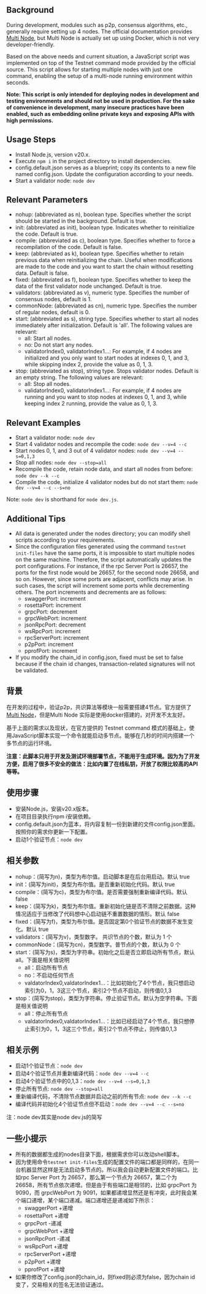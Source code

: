## Background
During development, modules such as p2p, consensus algorithms, etc., generally require setting up 4 nodes. The official documentation provides [Multi Node](https://docs.evmos.org/protocol/evmos-cli/multi-nodes), but Multi Node is actually set up using Docker, which is not very developer-friendly.

Based on the above needs and current situation, a JavaScript script was implemented on top of the Testnet command mode provided by the official source. This script allows for starting multiple nodes with just one command, enabling the setup of a multi-node running environment within seconds.

**Note: This script is only intended for deploying nodes in development and testing environments and should not be used in production. For the sake of convenience in development, many insecure practices have been enabled, such as embedding online private keys and exposing APIs with high permissions.**

## Usage Steps
- Install Node.js, version v20.x.
- Execute `npm i` in the project directory to install dependencies.
- config.default.json serves as a blueprint; copy its contents to a new file named config.json. Update the configuration according to your needs.
- Start a validator node: `node dev`

## Relevant Parameters
- nohup: (abbreviated as n), boolean type. Specifies whether the script should be started in the background. Default is true.
- init: (abbreviated as init), boolean type. Indicates whether to reinitialize the code. Default is true.
- compile: (abbreviated as c), boolean type. Specifies whether to force a recompilation of the code. Default is false.
- keep: (abbreviated as k), boolean type. Specifies whether to retain previous data when reinitializing the chain. Useful when modifications are made to the code and you want to start the chain without resetting data. Default is false.
- fixed: (abbreviated as f), boolean type. Specifies whether to keep the data of the first validator node unchanged. Default is true.
- validators: (abbreviated as v), numeric type. Specifies the number of consensus nodes, default is 1.
- commonNode: (abbreviated as cn), numeric type. Specifies the number of regular nodes, default is 0.
- start: (abbreviated as s), string type. Specifies whether to start all nodes immediately after initialization. Default is 'all'. The following values are relevant:
  - all: Start all nodes.
  - no: Do not start any nodes.
  - validatorIndex0, validatorIndex1...: For example, if 4 nodes are initialized and you only want to start nodes at indexes 0, 1, and 3, while skipping index 2, provide the value as 0, 1, 3.
- stop: (abbreviated as stop), string type. Stops validator nodes. Default is an empty string. The following values are relevant:
  - all: Stop all nodes.
  - validatorIndex0, validatorIndex1...: For example, if 4 nodes are running and you want to stop nodes at indexes 0, 1, and 3, while keeping index 2 running, provide the value as 0, 1, 3.

## Relevant Examples
- Start a validator node: `node dev`
- Start 4 validator nodes and recompile the code: `node dev --v=4 --c`
- Start nodes 0, 1, and 3 out of 4 validator nodes: `node dev --v=4 --s=0,1,3`
- Stop all nodes: `node dev --stop=all`
- Recompile the code, retain node data, and start all nodes from before: `node dev --k --c`
- Compile the code, initialize 4 validator nodes but do not start them: `node dev --v=4 --c --s=no`

Note: `node dev` is shorthand for `node dev.js`.

## Additional Tips
- All data is generated under the nodes directory; you can modify shell scripts according to your requirements.
- Since the configuration files generated using the command `testnet init-files` have the same ports, it is impossible to start multiple nodes on the same machine. Therefore, the script automatically updates the port configurations. For instance, if the rpc Server Port is 26657, the ports for the first node would be 26657, for the second node 26658, and so on. However, since some ports are adjacent, conflicts may arise. In such cases, the script will increment some ports while decrementing others. The port increments and decrements are as follows:
  - swaggerPort: increment
  - rosettaPort: increment
  - grpcPort: decrement
  - grpcWebPort: increment
  - jsonRpcPort: decrement
  - wsRpcPort: increment
  - rpcServerPort: increment
  - p2pPort: increment
  - pprofPort: increment
- If you modify the chain_id in config.json, fixed must be set to false because if the chain id changes, transaction-related signatures will not be validated.

## 背景
在开发的过程中，验证p2p，共识算法等模块一般需要搭建4节点。官方提供了[Multi Node](https://docs.evmos.org/protocol/evmos-cli/multi-nodes)，但是Multi Node 实际是使用docker搭建的，对开发不太友好。

基于上面的需求以及现状，在官方提供的 Testnet command 模式的基础上，使用JavaScript脚本实现一个命令就能启动多节点。能够在几秒的时间内搭建一个多节点的运行环境。

**注意：此脚本只用于开发及测试环境部署节点，不能用于生成环境。因为为了开发方便，启用了很多不安全的做法：比如内置了在线私钥，开放了权限比较高的API等等。**

## 使用步骤
* 安装Node.js，安装v20.x版本。
* 在项目目录执行npm i安装依赖。
* config.default.json为蓝本，将内容复制一份到新建的文件config.json里面。按照你的需求你更新一下配置。
* 启动1个验证节点：`node dev`

## 相关参数
* nohup：(简写为n)，类型为布尔值。启动脚本是在后台用启动。默认 true
* init：(简写为init)，类型为布尔值。是否重新初始化代码。默认 true
* compile：(简写为c)，类型为布尔值。是否需要强制重新编译代码。默认 false
* keep：(简写为k)，类型为布尔值。重新初始化链是否不清除之前数据。这种情况适应于当修改了代码想中心启动链不重置数据的情形。默认 false
* fixed：(简写为f)，类型为布尔值。是否固定第0个验证节点的数据不发生变化。默认 true
* validators：(简写为v)，类型数字。 共识节点的个数，默认为 1 个
* commonNode：(简写为cn)，类型数字。普节点的个数，默认为 0 个
* start：(简写为s)，类型为字符串。初始化之后是否立即启动所有节点，默认all。下面是相关值说明
  * all：启动所有节点
  * no：不启动任何节点
  * valdatorIndex0,valdatorIndex1...：比如初始化了4个节点，我只想启动索引为0，1，3这三个节点，索引2个节点不启动，则传值0,1,3
* stop：(简写为stop)，类型为字符串。停止验证节点。默认为空字符串。下面是相关值说明
  * all：停止所有节点
  * valdatorIndex0,valdatorIndex1...：比如已经启动了4个节点，我只想停止索引为0，1，3这三个节点，索引2个节点不停止，则传值0,1,3

## 相关示例
* 启动1个验证节点：`node dev`
* 启动4个验证节点并重新编译代码：`node dev --v=4 --c`
* 启动4个验证节点中的0,1,3：`node dev --v=4 --s=0,1,3`
* 停止所有节点: `node dev --stop=all`
* 重新编译代码，不清除节点数据并启动之前的所有节点: `node dev --k --c`
* 编译代码并初始化4个验证节点但不启动：`node dev --v=4 --c --s=no`

注：node dev其实是node dev.js的简写

## 一些小提示
* 所有的数据都生成的nodes目录下面，根据需求你可以改动shell脚本。
* 因为使用命令`testnet init-files`生成的配置文件的端口都是同样的，在同一台机器显然这样是无法启动多节点的。所以我会自动更新配置文件的端口。比如rpc Server Port 为 26657，那么第一个节点为 26657，第二个为 26658，所有节点依次递增。但是由于有些端口是相邻的，比如 grpcPort 为 9090，而 grpcWebPort 为 9091，如果都递增显然还是有冲突，此时我会某个端口递增，某个端口递减。端口递增还是递减如下所示：
  * swaggerPort +递增
  * rosettaPort +递增
  * grpcPort -递减
  * grpcWebPort +递增
  * jsonRpcPort -递减
  * wsRpcPort +递增
  * rpcServerPort +递增
  * p2pPort +递增
  * pprofPort +递增
* 如果你修改了config.json的chain_id，则fixed则必须为false，因为chain id变了，交易相关的签名无法验证通过。